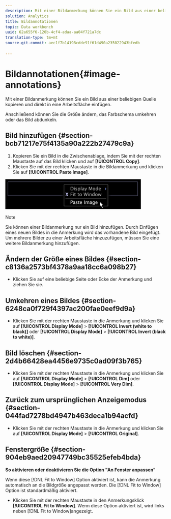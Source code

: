 ```yaml
---
description: Mit einer Bildanmerkung können Sie ein Bild aus einer beliebigen Quelle kopieren und direkt in eine Arbeitsfläche einfügen.
solution: Analytics
title: Bildannotationen
topic: Data workbench
uuid: 62a655f6-120b-4cf4-adaa-aa04f721a7dc
translation-type: tm+mt
source-git-commit: aec1f7b14198cdde91f61d490a235022943bfedb

---
```



# Bildannotationen{#image-annotations}

Mit einer Bildanmerkung können Sie ein Bild aus einer beliebigen Quelle kopieren und direkt in eine Arbeitsfläche einfügen.

Anschließend können Sie die Größe ändern, das Farbschema umkehren oder das Bild abdunkeln.

## Bild hinzufügen {#section-bcb71217e75f4135a90a222b27479c9a}

1. Kopieren Sie ein Bild in die Zwischenablage, indem Sie mit der rechten Maustaste auf das Bild klicken und auf **[!UICONTROL Copy]**.
1. Klicken Sie mit der rechten Maustaste in die Bildanmerkung und klicken Sie auf **[!UICONTROL Paste Image]**.

![](assets/mnu_Image_Paste.png)

>[!NOTE]
>
>Sie können einer Bildanmerkung nur ein Bild hinzufügen. Durch Einfügen eines neuen Bildes in die Anmerkung wird das vorhandene Bild eingefügt. Um mehrere Bilder zu einer Arbeitsfläche hinzuzufügen, müssen Sie eine weitere Bildanmerkung hinzufügen.

## Ändern der Größe eines Bildes {#section-c8136a2573bf4378a9aa18cc6a098b27}

* Klicken Sie auf eine beliebige Seite oder Ecke der Anmerkung und ziehen Sie sie.

## Umkehren eines Bildes {#section-6248ca0f729f4397ac200fae0eef9d9a}

* Klicken Sie mit der rechten Maustaste in die Anmerkung und klicken Sie auf **[!UICONTROL Display Mode]** > **[!UICONTROL Invert (white to black)]** oder **[!UICONTROL Display Mode]** > **[!UICONTROL Invert (black to white)]**.

## Bild löschen {#section-2d4b66428ea4456e9735c0ad09f3b765}

* Klicken Sie mit der rechten Maustaste in die Anmerkung und klicken Sie auf **[!UICONTROL Display Mode]** > **[!UICONTROL Dim]** oder **[!UICONTROL Display Mode]** > **[!UICONTROL Very Dim]**.

## Zurück zum ursprünglichen Anzeigemodus {#section-044fad7278bd4947b463deca1b94acfd}

* Klicken Sie mit der rechten Maustaste in die Anmerkung und klicken Sie auf **[!UICONTROL Display Mode]** > **[!UICONTROL Original]**.

## Fenstergröße {#section-904eb9aed20947749bc35525efeb4bda}

**So aktivieren oder deaktivieren Sie die Option &quot;An Fenster anpassen&quot;**

Wenn diese [!DNL Fit to Window] Option aktiviert ist, kann die Anmerkung automatisch an die Bildgröße angepasst werden. Die [!DNL Fit to Window] Option ist standardmäßig aktiviert.

* Klicken Sie mit der rechten Maustaste in den Anmerkungsklick **[!UICONTROL Fit to Window]**. Wenn diese Option aktiviert ist, wird links neben [!DNL Fit to Window]angezeigt.

